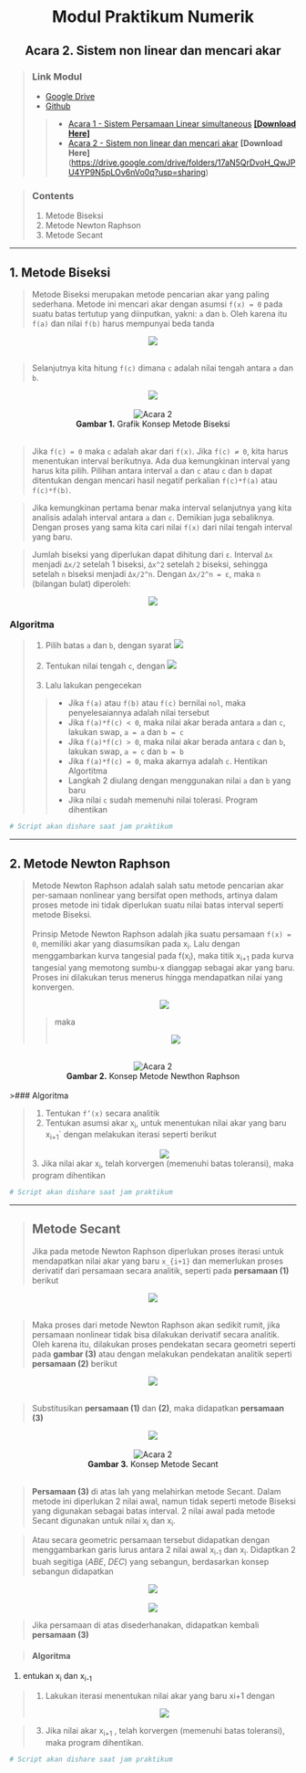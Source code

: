 <center> 

# Modul Praktikum Numerik
## Acara 2. Sistem non linear dan mencari akar 
</center>

> ### Link Modul
> * [Google Drive](https://drive.google.com/drive/folders/1uMaBNZ2VWBWpx080plEPaRVnLfh66UfH?usp=sharing)
> * [Github](https://github.com/FajrulHQ/Prakt-Numerik)
>>  * [Acara 1 - Sistem Persamaan Linear simultaneous](https://github.com/FajrulHQ/Prakt-Numerik/blob/main/Acara%201/Acara%201.md) [__[Download Here]__](https://drive.google.com/drive/u/0/folders/1183IOE2AyPF-gyQVuzTEYEBTQUtLgtzp)
>>  * [Acara 2 - Sistem non linear dan mencari akar](https://github.com/FajrulHQ/Prakt-Numerik/blob/main/Acara%202/Acara%202.md) __[Download Here]__(https://drive.google.com/drive/folders/17aN5QrDvoH_QwJPU4YP9N5pLOv6nVo0q?usp=sharing)

> ### Contents
>1. Metode Biseksi
>1. Metode Newton Raphson
>1. Metode Secant
---
## 1. Metode Biseksi
>Metode Biseksi merupakan metode pencarian akar yang paling sederhana. Metode ini mencari akar dengan asumsi `f(x) = 0` pada suatu batas tertutup yang diinputkan, yakni: `a` dan `b`. Oleh karena itu `f(a)` dan nilai `f(b)` harus mempunyai beda tanda

<center><img src="https://render.githubusercontent.com/render/math?math=f(a)*f(b)\leq0"></center>
<br>

>Selanjutnya kita hitung `f(c)` dimana `c` adalah nilai tengah antara `a` dan `b`.

<center><img src="https://render.githubusercontent.com/render/math?math=c=\frac{a+b}{2}"></center>

<br>
<center>
    <img alt="Acara 2" src="https://github.com/FajrulHQ/pict/blob/main/Acara%202/Picture1.jpg?raw=true"><br>
    <b>Gambar 1.</b> Grafik Konsep Metode Biseksi
</center>
<br>

>Jika `f(c) = 0` maka `c` adalah akar dari `f(x)`. Jika `f(c) ≠ 0`, kita harus menentukan interval berikutnya. Ada dua kemungkinan interval yang harus kita pilih. Pilihan antara interval `a` dan `c` atau `c` dan `b` dapat ditentukan dengan mencari hasil negatif perkalian `f(c)*f(a)` atau `f(c)*f(b)`. 

>Jika kemungkinan pertama benar maka interval selanjutnya yang kita analisis adalah interval antara `a` dan `c`. Demikian juga sebaliknya. Dengan proses yang sama kita cari nilai `f(x)` dari nilai tengah interval yang baru.

>Jumlah biseksi yang diperlukan dapat dihitung dari `ε`.  Interval `Δx` menjadi `Δx/2` setelah 1 biseksi, `Δx^2` setelah `2` biseksi, sehingga setelah `n` biseksi menjadi `Δx/2^n`. Dengan `Δx/2^n = ε`, maka `n` (bilangan bulat) diperoleh:

<center><img src="https://render.githubusercontent.com/render/math?math=n= \frac{ln (\Delta x/\varepsilon)}{ln(2)}"></center>

### Algoritma
> 1. Pilih batas `a` dan `b`, dengan syarat <img src="https://render.githubusercontent.com/render/math?math=f(a)*f(b)\leq0"><br><br>
> 1. Tentukan nilai tengah `c`, dengan <img src="https://render.githubusercontent.com/render/math?math=c=\frac{a+b}{2}"><br><br>
> 1. Lalu lakukan pengecekan
>> *	Jika `f(a)` atau `f(b)` atau `f(c)` bernilai `nol`, maka penyelesaiannya adalah nilai tersebut
>> *	Jika `f(a)*f(c) < 0`, maka nilai akar berada antara `a` dan `c`, lakukan swap, `a = a` dan `b = c`
>> *   Jika `f(a)*f(c) > 0`, maka nilai akar berada antara `c` dan `b`, lakukan swap, `a = c` dan `b = b`
>> *	Jika `f(a)*f(c) = 0`, maka akarnya adalah `c`. Hentikan Algortitma
>> *	Langkah 2 diulang dengan menggunakan nilai `a` dan `b` yang baru 
>> *	Jika nilai `c` sudah memenuhi nilai tolerasi. Program dihentikan 

```python
# Script akan dishare saat jam praktikum
```
---
## 2. Metode Newton Raphson
> Metode Newton Raphson adalah salah satu metode pencarian akar per-samaan nonlinear yang bersifat open methods, artinya dalam proses metode ini tidak diperlukan suatu nilai batas interval seperti metode Biseksi.<br><br>
> Prinsip Metode Newton Raphson adalah jika suatu persamaan `f(x) = 0`, memiliki akar yang diasumsikan pada x<sub>i</sub>. Lalu dengan menggambarkan kurva tangesial pada f(x<sub>i</sub>), maka titik x<sub>i+1</sub> pada kurva tangesial yang memotong sumbu-x dianggap sebagai akar yang baru. Proses ini dilakukan terus menerus hingga mendapatkan nilai yang konvergen.
> <center><img src="https://render.githubusercontent.com/render/math?math=n= \frac{ln (\Delta x/\varepsilon)}{ln(2)}"></center>
> 
>>maka
>> <center><img src="https://render.githubusercontent.com/render/math?math=n= \frac{ln (\Delta x/\varepsilon)}{ln(2)}"></center>
<br>
<center>
    <img alt="Acara 2" src="https://github.com/FajrulHQ/pict/blob/main/Acara%202/Picture2.jpg?raw=true"><br>
    <b>Gambar 2.</b> Konsep Metode Newthon Raphson
</center>

<br>
>### Algoritma

>1. Tentukan `f’(x)` secara analitik
>1. Tentukan asumsi akar x<sub>i</sub>, untuk menentukan nilai akar yang baru x<sub>i+1</sub>` dengan melakukan iterasi seperti berikut
> <center><img src="https://render.githubusercontent.com/render/math?math=n= \frac{ln (\Delta x/\varepsilon)}{ln(2)}"></center>
> 3. Jika nilai akar x<sub>i</sub>, telah korvergen (memenuhi batas toleransi), maka program dihentikan<br>

```python
# Script akan dishare saat jam praktikum
```
---
> ## Metode Secant
> Jika pada metode Newton Raphson diperlukan proses iterasi untuk mendapatkan nilai akar yang baru `x_{i+1}` dan memerlukan proses derivatif dari persamaan secara analitik, seperti pada __persamaan (1)__ berikut

<center><img src="https://render.githubusercontent.com/render/math?math=x_{i%2B1}= x_i-  \frac{f(x_i)}{f'(x_i)}"></center><br>

> Maka proses dari metode Newton Raphson akan sedikit rumit, jika persamaan nonlinear tidak bisa dilakukan derivatif secara analitik. Oleh karena itu, dilakukan proses pendekatan secara geometri seperti pada __gambar (3)__ atau dengan melakukan pendekatan analitik seperti __persamaan (2)__ berikut

<center><img src="https://render.githubusercontent.com/render/math?math=f(x_i )= x_i-  \frac{f(x_i)-f(x_{i-1}) }{x_i-x_{i-1} }"></center><br>


> Substitusikan __persamaan (1)__ dan __(2)__, maka didapatkan __persamaan (3)__

<center><img src="https://render.githubusercontent.com/render/math?math=x_{i%2B1}= x_i-  \frac{f(x_i) - (x_i - x_{i-1})}{f(x_i)-f(x_{i-1})}"></center>

<br>
<center>
    <img alt="Acara 2" src="https://github.com/FajrulHQ/pict/blob/main/Acara%202/Picture3.jpg?raw=true"><br>
    <b>Gambar 3.</b> Konsep Metode Secant
</center>
<br>

> __Persamaan (3)__ di atas lah yang melahirkan metode Secant. Dalam metode ini diperlukan 2 nilai awal, namun tidak seperti metode Biseksi yang digunakan sebagai batas interval. 2 nilai awal pada metode Secant digunakan untuk nilai x<sub>i</sub> dan x<sub>i</sub>.

> Atau secara geometric persamaan tersebut didapatkan dengan menggambarkan garis lurus antara 2 nilai awal x<sub>i-1</sub> dan x<sub>i</sub>. Didaptkan 2 buah segitiga (_ABE_, _DEC_) yang sebangun, berdasarkan konsep sebangun didapatkan

<center><img src="https://render.githubusercontent.com/render/math?math=\frac{AB}{AE}=  \frac{DC}{DE}"></center>
<br>

<center><img src="https://render.githubusercontent.com/render/math?math=\frac{f(x_i) }{x_i-x_{i+1} }=  \frac{f(x_{i-1}) }{x_{i-1}-x_{i+1}}"></center>

> Jika persamaan di atas disederhanakan, didapatkan kembali __persamaan (3)__

> #### Algoritma
1. entukan x<sub>i</sub> dan x<sub>i-1</sub>
> 1. Lakukan iterasi menentukan nilai akar yang baru xi+1 dengan
> <center><img src="https://render.githubusercontent.com/render/math?math=n=x_{i%2B1}= x_i - \frac{f(x_i )-(x_i-x_{i-1})}{f(x_i)-f(x_{i-1})}"></center>

> 3. Jika nilai akar x<sub>i+1</sub> , telah korvergen (memenuhi batas toleransi), maka program dihentikan.

```python
# Script akan dishare saat jam praktikum
```